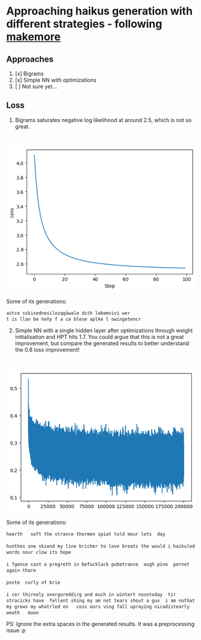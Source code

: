 # Approaching haikus generation with different strategies - following [makemore](https://github.com/karpathy/makemore)

## Approaches
1. [x] Bigrams
2. [x] Simple NN with optimizations
3. [ ] Not sure yet...

## Loss
1. Bigrams saturates negative log likelihood at around 2.5, which is not so great.
<br/>

![bigramloss.png](./assets/bigramloss.png)

Some of its generations:

```
astce sskisednesilozqqāwale dsth lebemvivi wer 
t is llan be heñy f a ce blese aplke l owingetencr

```

2. Simple NN with a single hidden layer after optimizations through weight initialisation and HPT hits 1.7. You could argue that this is not a great improvement, but compare the generated results to better understand the 0.8 loss improvement!
<br/>

![mlploss.png](./assets/mlploss.png)

Some of its generations:

```
hearth   soft the strance thermen spiat told mour lets  day 

hunthes one skiend my line bricher to love breats the would i haikuled words nour clow its hope 

i fgence cast a pregreth in befucklack pubetrance  augh pine  pernet again thare 

poste  curly of brie 

i cer thirnely overgoreddirg and much in wintert nosetoday  tir stracicks have  fellent shing my am not tears shout a gux  i am nothat  my grows my whatrled on   coss ours ving fall upraying nicadistearly weath   moon 
```

PS: Ignore the extra spaces in the generated results. It was a preprocessing issue :p